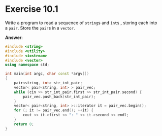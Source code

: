 # Exercise 10.1

Write a program to read a sequence of `string`s and `int`s , storing each into a `pair`. Store the `pair`s in a `vector`.

**Answer**:

```cpp
#include <string>
#include <utility>
#include <iostream>
#include <vector>
using namespace std;

int main(int argc, char const *argv[])
{
    pair<string, int> str_int_pair;
    vector< pair<string, int> > pair_vec;
    while (cin >> str_int_pair.first >> str_int_pair.second) {
        pair_vec.push_back(str_int_pair);
    }
    vector< pair<string, int> >::iterator it = pair_vec.begin();
    for (; it != pair_vec.end(); ++it) {
        cout << it->first << ": " << it->second << endl;
    }
    return 0;
}
```